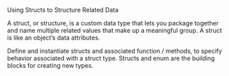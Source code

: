 
Using Structs to Structure Related Data

A struct, or structure, is a custom data type that lets you package together and name multiple related values that make up a meaningful group. A struct is like an object’s data attributes.

Define and instantiate structs and associated function / methods, to specify behavior associated with a struct type. Structs and enum are the building blocks for creating new types.
